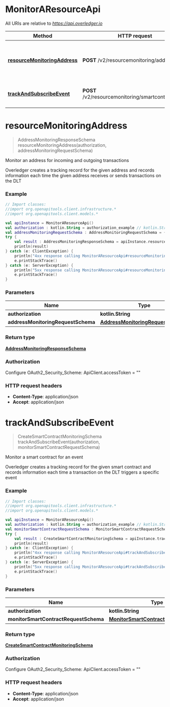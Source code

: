 # MonitorAResourceApi

All URIs are relative to *https://api.overledger.io*

Method | HTTP request | Description
------------- | ------------- | -------------
[**resourceMonitoringAddress**](MonitorAResourceApi.md#resourceMonitoringAddress) | **POST** /v2/resourcemonitoring/address | Monitor an address for incoming and outgoing transactions
[**trackAndSubscribeEvent**](MonitorAResourceApi.md#trackAndSubscribeEvent) | **POST** /v2/resourcemonitoring/smartcontractevent | Monitor a smart contract for an event


<a name="resourceMonitoringAddress"></a>
# **resourceMonitoringAddress**
> AddressMonitoringResponseSchema resourceMonitoringAddress(authorization, addressMonitoringRequestSchema)

Monitor an address for incoming and outgoing transactions

Overledger creates a tracking record for the given address and records information each time the given address receives or sends transactions on the DLT

### Example
```kotlin
// Import classes:
//import org.openapitools.client.infrastructure.*
//import org.openapitools.client.models.*

val apiInstance = MonitorAResourceApi()
val authorization : kotlin.String = authorization_example // kotlin.String | 
val addressMonitoringRequestSchema : AddressMonitoringRequestSchema = {"location":{"technology":"Ethereum","network":"Ropsten Testnet"},"callBackURL":"https://callbackurl/endpoint","addressId":"0xd8b31B65878a6B1a6cAf9f4819C1A42d68a7A116"} // AddressMonitoringRequestSchema | 
try {
    val result : AddressMonitoringResponseSchema = apiInstance.resourceMonitoringAddress(authorization, addressMonitoringRequestSchema)
    println(result)
} catch (e: ClientException) {
    println("4xx response calling MonitorAResourceApi#resourceMonitoringAddress")
    e.printStackTrace()
} catch (e: ServerException) {
    println("5xx response calling MonitorAResourceApi#resourceMonitoringAddress")
    e.printStackTrace()
}
```

### Parameters

Name | Type | Description  | Notes
------------- | ------------- | ------------- | -------------
 **authorization** | **kotlin.String**|  |
 **addressMonitoringRequestSchema** | [**AddressMonitoringRequestSchema**](AddressMonitoringRequestSchema.md)|  |

### Return type

[**AddressMonitoringResponseSchema**](AddressMonitoringResponseSchema.md)

### Authorization


Configure OAuth2_Security_Scheme:
    ApiClient.accessToken = ""

### HTTP request headers

 - **Content-Type**: application/json
 - **Accept**: application/json

<a name="trackAndSubscribeEvent"></a>
# **trackAndSubscribeEvent**
> CreateSmartContractMonitoringSchema trackAndSubscribeEvent(authorization, monitorSmartContractRequestSchema)

Monitor a smart contract for an event

Overledger creates a tracking record for the given smart contract and records information each time a transaction on the DLT triggers a specific event

### Example
```kotlin
// Import classes:
//import org.openapitools.client.infrastructure.*
//import org.openapitools.client.models.*

val apiInstance = MonitorAResourceApi()
val authorization : kotlin.String = authorization_example // kotlin.String | 
val monitorSmartContractRequestSchema : MonitorSmartContractRequestSchema = {"eventParams":[{"selectedIntegerLength":"B256","type":"UINT","value":"3"},{"selectedIntegerLength":"B256","type":"UINT","value":"2"}],"eventName":"mul","location":{"technology":"Ethereum","network":"Ropsten Testnet"},"callBackURL":"https://test-post.free.beeceptor.com/comments","smartContractId":"0x8781d54e454377451D9C6928538Db544Caa65CDf"} // MonitorSmartContractRequestSchema | 
try {
    val result : CreateSmartContractMonitoringSchema = apiInstance.trackAndSubscribeEvent(authorization, monitorSmartContractRequestSchema)
    println(result)
} catch (e: ClientException) {
    println("4xx response calling MonitorAResourceApi#trackAndSubscribeEvent")
    e.printStackTrace()
} catch (e: ServerException) {
    println("5xx response calling MonitorAResourceApi#trackAndSubscribeEvent")
    e.printStackTrace()
}
```

### Parameters

Name | Type | Description  | Notes
------------- | ------------- | ------------- | -------------
 **authorization** | **kotlin.String**|  |
 **monitorSmartContractRequestSchema** | [**MonitorSmartContractRequestSchema**](MonitorSmartContractRequestSchema.md)|  |

### Return type

[**CreateSmartContractMonitoringSchema**](CreateSmartContractMonitoringSchema.md)

### Authorization


Configure OAuth2_Security_Scheme:
    ApiClient.accessToken = ""

### HTTP request headers

 - **Content-Type**: application/json
 - **Accept**: application/json

